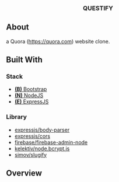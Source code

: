 <p align="center">
  <h3 align="center">QUESTIFY</h3>
</p>

## About 
a Quora (https://quora.com) website clone.

## Built With

### Stack
* [**(B)** Bootstrap](https://getbootstrap.com)
* [**(N)** NodeJS](https://nodejs.org/en)
* [**(E)** ExpressJS](https://expressjs.com)

### Library

* [expressjs/body-parser](https://github.com/expressjs/body-parser)
* [expressjs/cors](https://github.com/expressjs/cors)
* [firebase/firebase-admin-node](https://github.com/firebase/firebase-admin-node)
* [kelektiv/node.bcrypt.js](https://github.com/kelektiv/node.bcrypt.js)
* [simov/slugify](https://github.com/simov/slugify)

## Overview
